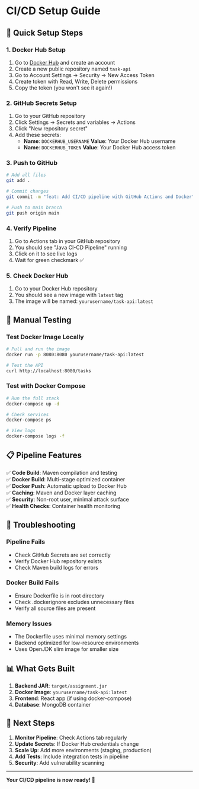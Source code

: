 # CI/CD Setup Guide

## 🚀 Quick Setup Steps

### 1. Docker Hub Setup
1. Go to [Docker Hub](https://hub.docker.com/) and create an account
2. Create a new public repository named `task-api`
3. Go to Account Settings → Security → New Access Token
4. Create token with Read, Write, Delete permissions
5. Copy the token (you won't see it again!)

### 2. GitHub Secrets Setup
1. Go to your GitHub repository
2. Click Settings → Secrets and variables → Actions
3. Click "New repository secret"
4. Add these secrets:
   - **Name**: `DOCKERHUB_USERNAME` **Value**: Your Docker Hub username
   - **Name**: `DOCKERHUB_TOKEN` **Value**: Your Docker Hub access token

### 3. Push to GitHub
```bash
# Add all files
git add .

# Commit changes
git commit -m "feat: Add CI/CD pipeline with GitHub Actions and Docker"

# Push to main branch
git push origin main
```

### 4. Verify Pipeline
1. Go to Actions tab in your GitHub repository
2. You should see "Java CI-CD Pipeline" running
3. Click on it to see live logs
4. Wait for green checkmark ✅

### 5. Check Docker Hub
1. Go to your Docker Hub repository
2. You should see a new image with `latest` tag
3. The image will be named: `yourusername/task-api:latest`

## 🔧 Manual Testing

### Test Docker Image Locally
```bash
# Pull and run the image
docker run -p 8080:8080 yourusername/task-api:latest

# Test the API
curl http://localhost:8080/tasks
```

### Test with Docker Compose
```bash
# Run the full stack
docker-compose up -d

# Check services
docker-compose ps

# View logs
docker-compose logs -f
```

## 📋 Pipeline Features

✅ **Code Build**: Maven compilation and testing  
✅ **Docker Build**: Multi-stage optimized container  
✅ **Docker Push**: Automatic upload to Docker Hub  
✅ **Caching**: Maven and Docker layer caching  
✅ **Security**: Non-root user, minimal attack surface  
✅ **Health Checks**: Container health monitoring  

## 🚨 Troubleshooting

### Pipeline Fails
- Check GitHub Secrets are set correctly
- Verify Docker Hub repository exists
- Check Maven build logs for errors

### Docker Build Fails
- Ensure Dockerfile is in root directory
- Check .dockerignore excludes unnecessary files
- Verify all source files are present

### Memory Issues
- The Dockerfile uses minimal memory settings
- Backend optimized for low-resource environments
- Uses OpenJDK slim image for smaller size

## 📊 What Gets Built

1. **Backend JAR**: `target/assignment.jar`
2. **Docker Image**: `yourusername/task-api:latest`
3. **Frontend**: React app (if using docker-compose)
4. **Database**: MongoDB container

## 🎯 Next Steps

1. **Monitor Pipeline**: Check Actions tab regularly
2. **Update Secrets**: If Docker Hub credentials change
3. **Scale Up**: Add more environments (staging, production)
4. **Add Tests**: Include integration tests in pipeline
5. **Security**: Add vulnerability scanning

---

**Your CI/CD pipeline is now ready! 🎉**
